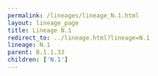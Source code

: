 ```yaml
---
permalink: /lineages/lineage_N.1.html
layout: lineage_page
title: Lineage N.1
redirect_to: ../lineage.html?lineage=N.1
lineage: N.1
parent: B.1.1.33
children: ['N.1']
---
```

